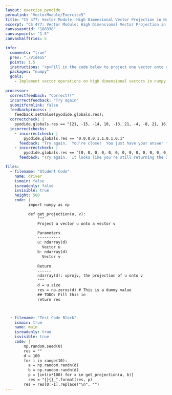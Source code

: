 ```yaml
---
layout: exercise_pyodide
permalink: "VectorModule/Exercise5"
title: "CS 477: Vector Module: High Dimensional Vector Projection in Numpy"
excerpt: "CS 477: Vector Module: High Dimensional Vector Projection in Numpy"
canvasasmtid: "188338"
canvaspoints: "1.5"
canvashalftries: 5

info:
  comments: "true"
  prev: "./Video5"
  points: 1.5
  instructions: "<p>Fill in the code below to project one vector onto another in arbitrary dimensions.</p>"
  packages: "numpy"
  goals:
    - Implement vector operations on high dimensional vectors in numpy
    
processor:  
  correctfeedback: "Correct!!" 
  incorrectfeedback: "Try again"
  submitformlink: false
  feedbackprocess: | 
    feedback.setValue(pyodide.globals.res);
  correctcheck: |
    pyodide.globals.res == "[21, -15, -14, 10, -13, 21, -4, -8, 21, 16, 21, 10, -9, 21, -3, 9, 10, -1, 6, 10, 4, -12, 3, 14, -7, -1, -4, 20, 7, 4, -8, 6, -7, 0, -7, 7, 6, -2, 4, -12, -16, 4, 1, 7, 26, 10, -10, 12, -14, -5, 0, 19, -8, -9, -1, -7, 12, -12, -12, -4, -5, 21, 10, 0, -13, 9, -11, -17, 13, 3, 10, 3, 9, -7, -11, 7, -9, -7, -5, 0, -3, -15, -7, -25, 7, -18, -12, 0, -8, 17, -14, 3, 0, -13, 5, -1, 8, 9, 24, 15]_[-17, 22, -1, -9, 9, -6, -18, -18, 9, -2, -1, 14, -15, -10, -5, 1, 0, -3, 0, -1, -9, -11, 3, -12, -15, -4, -2, 30, -9, 12, 10, -16, 10, -16, -36, 8, -24, 6, -9, 22, 14, -6, -9, -16, -6, -3, -4, 2, 7, 4, -10, -19, 18, -9, -8, -7, -25, -6, -6, 8, 9, 0, 12, 4, 0, 2, -2, -5, -3, -15, 3, -13, 11, -3, 0, 6, 8, -21, -2, 12, -23, 5, -30, -14, 0, -22, -13, -20, 22, 2, 7, -3, -4, -22, -3, -10, 11, 15, 20, 11]_[3, 0, 10, -2, -3, -5, -15, -14, -11, 12, 8, 13, -12, -18, -6, 1, 4, 9, 2, 16, -2, -8, -15, -8, 2, -8, 8, 13, -22, 8, -21, 3, 11, 0, -12, -5, -2, -1, -1, -1, 2, -11, -2, 14, -3, -4, 10, -24, 11, -5, 1, 0, 8, -2, -6, 12, -22, 0, -12, -7, 19, 0, 1, -16, -6, 1, 3, 5, 0, 4, 4, -17, 0, 7, 5, -3, -7, -10, -1, 10, -18, -6, -10, 7, -5, -4, -2, 4, -3, -28, 5, 4, -2, -10, 3, 3, -4, -2, -8, -1]_[-8, -6, -4, 6, 1, 11, 5, 0, 7, 1, -3, 3, -3, -1, 7, 0, -4, -2, 5, -3, -2, -2, 1, -2, -9, -4, -5, 6, 4, 3, -2, -4, -2, -5, 14, -12, 3, -7, 0, -5, -6, -6, 9, 0, -4, 3, 0, 4, -10, 1, 4, -9, 2, 9, 0, 4, 3, -3, 0, -8, -2, 1, 4, 0, 4, -6, 0, 0, 10, -1, -2, 0, -5, 1, -2, -10, 0, -1, -9, 0, 8, 2, 3, -7, 2, 0, 2, 2, -7, 0, -4, 0, -5, 7, -4, -5, 0, -6, -2, -4]_[3, 1, 0, 0, 2, -4, 1, 3, -2, -3, 2, 3, -2, 5, 3, -2, 0, 0, 0, 0, 3, -3, -3, 0, 0, -6, 0, 0, 0, -3, -4, 0, 0, 3, 0, 2, 2, -4, 2, 1, 0, -3, -1, -7, 0, 0, 0, -3, -1, 0, 2, 0, -3, 1, -1, 0, -2, 2, -6, 3, 0, -2, 0, -2, 1, 0, 0, -4, -1, -2, 1, -2, 0, -3, -5, 0, 1, 2, 0, 1, 0, 0, 0, -2, 2, -1, 1, -1, -3, 0, -1, 0, 2, 0, 0, -1, 0, 0, 3, 0]_[-4, 0, 6, -3, -2, -1, 1, 2, 5, 2, 0, 5, 3, -6, 11, 7, 0, 1, 5, 0, 3, 4, -4, -2, 4, 2, 4, 0, -1, -8, -5, 0, 3, 2, 0, -1, 0, 0, 6, 0, -6, -5, 6, -5, 3, -1, 0, 0, 5, 0, 0, -6, 0, 2, 1, 6, 0, 1, 7, -6, -1, 6, 4, 2, 3, 1, 7, 1, 1, 0, 0, -5, 3, 0, 7, 0, 1, 1, -2, 4, 8, 0, -1, -1, -8, 0, 1, 4, 4, -1, -1, 4, 0, -2, 6, 4, 0, -2, -8, 2]_[-23, -7, 5, -2, -15, -22, -6, -7, 8, -5, 9, -9, -4, -5, -12, 10, -13, -8, -1, -21, -5, -11, -6, 0, -13, -3, 21, 0, 18, 5, 12, -12, 1, 2, -10, -13, -24, 24, -15, 22, -7, -14, 10, -10, 9, -5, 7, -15, 13, 7, -15, 43, 8, 37, 26, -3, -6, -6, -29, -11, 4, 24, -12, 14, -20, -9, -7, 6, 7, 15, 12, 3, 6, 25, -8, 12, -29, 6, -7, 0, 17, 2, 14, 24, 6, 19, -5, 0, -8, 17, 6, -8, 2, 17, 0, -15, 2, -32, 12, -6]_[0, 0, 2, -4, -6, 3, 0, 1, 7, -7, -6, 8, -10, -9, 5, 1, 0, 0, 0, 0, 9, -2, -1, 12, 0, 15, 0, 9, -11, 1, -11, 5, -8, 1, -1, -8, -11, -3, 12, -2, 6, 0, 6, -12, -2, 6, -1, 0, -3, 8, 2, 0, 4, 4, 1, 10, 0, 1, -4, 1, 11, -4, -7, 7, -1, 0, 0, 0, 5, -5, -7, 0, -11, -9, 13, 5, 0, 8, -7, -2, 4, 6, 3, -17, -6, 3, -2, 17, 6, 3, -7, 0, 1, 7, 6, 7, -6, 9, -9, -3]_[1, 0, 0, 0, 0, -1, 0, 0, 1, 0, 0, 0, 0, 0, 0, 0, 0, 0, 0, 0, 0, 0, -1, 0, 0, 0, 0, 0, 0, 0, 0, 0, -1, -1, 0, -1, 0, 0, 0, 0, 0, 0, 0, 1, 0, 1, 1, 1, -1, 0, 0, 0, 0, 0, 0, 0, 0, 0, 0, 0, 0, 0, 1, 0, 0, 0, 0, 0, 0, -1, 0, 0, 0, 0, 0, 0, 0, 0, 0, 0, 0, -1, 1, 0, 0, 0, 1, 0, 0, 1, 0, 0, 1, 0, 0, 0, 0, 0, 0, 0]_[0, 1, 2, 20, 0, -8, -1, 4, 8, 4, -21, 35, 0, 5, -24, 0, -24, 35, -7, -4, -23, 27, 2, -1, 8, -20, 5, -34, -17, -15, -9, 17, 7, -9, -11, -21, 7, 14, -14, 13, -14, -20, -7, 6, 0, -9, 0, -36, 16, 16, 16, 9, 36, 10, 10, -1, -7, 20, -15, -30, 3, -26, -3, -33, -18, 26, 0, -17, 0, 0, -21, 11, 0, -5, 5, 0, -13, -7, 13, 18, 13, 0, 2, 13, 10, 25, -7, 0, 21, 0, -22, 12, -22, 5, -3, -1, -23, -2, 19, 22]"
  incorrectchecks:
    - incorrectcheck: |
        pyodide.globals.res == "0.0.0.0.1.1.0.1.0.1"
      feedback: "Try again.  You're close!  You just have your answer flipped"
    - incorrectcheck: |
        pyodide.globals.res == "[0, 0, 0, 0, 0, 0, 0, 0, 0, 0, 0, 0, 0, 0, 0, 0, 0, 0, 0, 0, 0, 0, 0, 0, 0, 0, 0, 0, 0, 0, 0, 0, 0, 0, 0, 0, 0, 0, 0, 0, 0, 0, 0, 0, 0, 0, 0, 0, 0, 0, 0, 0, 0, 0, 0, 0, 0, 0, 0, 0, 0, 0, 0, 0, 0, 0, 0, 0, 0, 0, 0, 0, 0, 0, 0, 0, 0, 0, 0, 0, 0, 0, 0, 0, 0, 0, 0, 0, 0, 0, 0, 0, 0, 0, 0, 0, 0, 0, 0, 0]_[0, 0, 0, 0, 0, 0, 0, 0, 0, 0, 0, 0, 0, 0, 0, 0, 0, 0, 0, 0, 0, 0, 0, 0, 0, 0, 0, 0, 0, 0, 0, 0, 0, 0, 0, 0, 0, 0, 0, 0, 0, 0, 0, 0, 0, 0, 0, 0, 0, 0, 0, 0, 0, 0, 0, 0, 0, 0, 0, 0, 0, 0, 0, 0, 0, 0, 0, 0, 0, 0, 0, 0, 0, 0, 0, 0, 0, 0, 0, 0, 0, 0, 0, 0, 0, 0, 0, 0, 0, 0, 0, 0, 0, 0, 0, 0, 0, 0, 0, 0]_[0, 0, 0, 0, 0, 0, 0, 0, 0, 0, 0, 0, 0, 0, 0, 0, 0, 0, 0, 0, 0, 0, 0, 0, 0, 0, 0, 0, 0, 0, 0, 0, 0, 0, 0, 0, 0, 0, 0, 0, 0, 0, 0, 0, 0, 0, 0, 0, 0, 0, 0, 0, 0, 0, 0, 0, 0, 0, 0, 0, 0, 0, 0, 0, 0, 0, 0, 0, 0, 0, 0, 0, 0, 0, 0, 0, 0, 0, 0, 0, 0, 0, 0, 0, 0, 0, 0, 0, 0, 0, 0, 0, 0, 0, 0, 0, 0, 0, 0, 0]_[0, 0, 0, 0, 0, 0, 0, 0, 0, 0, 0, 0, 0, 0, 0, 0, 0, 0, 0, 0, 0, 0, 0, 0, 0, 0, 0, 0, 0, 0, 0, 0, 0, 0, 0, 0, 0, 0, 0, 0, 0, 0, 0, 0, 0, 0, 0, 0, 0, 0, 0, 0, 0, 0, 0, 0, 0, 0, 0, 0, 0, 0, 0, 0, 0, 0, 0, 0, 0, 0, 0, 0, 0, 0, 0, 0, 0, 0, 0, 0, 0, 0, 0, 0, 0, 0, 0, 0, 0, 0, 0, 0, 0, 0, 0, 0, 0, 0, 0, 0]_[0, 0, 0, 0, 0, 0, 0, 0, 0, 0, 0, 0, 0, 0, 0, 0, 0, 0, 0, 0, 0, 0, 0, 0, 0, 0, 0, 0, 0, 0, 0, 0, 0, 0, 0, 0, 0, 0, 0, 0, 0, 0, 0, 0, 0, 0, 0, 0, 0, 0, 0, 0, 0, 0, 0, 0, 0, 0, 0, 0, 0, 0, 0, 0, 0, 0, 0, 0, 0, 0, 0, 0, 0, 0, 0, 0, 0, 0, 0, 0, 0, 0, 0, 0, 0, 0, 0, 0, 0, 0, 0, 0, 0, 0, 0, 0, 0, 0, 0, 0]_[0, 0, 0, 0, 0, 0, 0, 0, 0, 0, 0, 0, 0, 0, 0, 0, 0, 0, 0, 0, 0, 0, 0, 0, 0, 0, 0, 0, 0, 0, 0, 0, 0, 0, 0, 0, 0, 0, 0, 0, 0, 0, 0, 0, 0, 0, 0, 0, 0, 0, 0, 0, 0, 0, 0, 0, 0, 0, 0, 0, 0, 0, 0, 0, 0, 0, 0, 0, 0, 0, 0, 0, 0, 0, 0, 0, 0, 0, 0, 0, 0, 0, 0, 0, 0, 0, 0, 0, 0, 0, 0, 0, 0, 0, 0, 0, 0, 0, 0, 0]_[0, 0, 0, 0, 0, 0, 0, 0, 0, 0, 0, 0, 0, 0, 0, 0, 0, 0, 0, 0, 0, 0, 0, 0, 0, 0, 0, 0, 0, 0, 0, 0, 0, 0, 0, 0, 0, 0, 0, 0, 0, 0, 0, 0, 0, 0, 0, 0, 0, 0, 0, 0, 0, 0, 0, 0, 0, 0, 0, 0, 0, 0, 0, 0, 0, 0, 0, 0, 0, 0, 0, 0, 0, 0, 0, 0, 0, 0, 0, 0, 0, 0, 0, 0, 0, 0, 0, 0, 0, 0, 0, 0, 0, 0, 0, 0, 0, 0, 0, 0]_[0, 0, 0, 0, 0, 0, 0, 0, 0, 0, 0, 0, 0, 0, 0, 0, 0, 0, 0, 0, 0, 0, 0, 0, 0, 0, 0, 0, 0, 0, 0, 0, 0, 0, 0, 0, 0, 0, 0, 0, 0, 0, 0, 0, 0, 0, 0, 0, 0, 0, 0, 0, 0, 0, 0, 0, 0, 0, 0, 0, 0, 0, 0, 0, 0, 0, 0, 0, 0, 0, 0, 0, 0, 0, 0, 0, 0, 0, 0, 0, 0, 0, 0, 0, 0, 0, 0, 0, 0, 0, 0, 0, 0, 0, 0, 0, 0, 0, 0, 0]_[0, 0, 0, 0, 0, 0, 0, 0, 0, 0, 0, 0, 0, 0, 0, 0, 0, 0, 0, 0, 0, 0, 0, 0, 0, 0, 0, 0, 0, 0, 0, 0, 0, 0, 0, 0, 0, 0, 0, 0, 0, 0, 0, 0, 0, 0, 0, 0, 0, 0, 0, 0, 0, 0, 0, 0, 0, 0, 0, 0, 0, 0, 0, 0, 0, 0, 0, 0, 0, 0, 0, 0, 0, 0, 0, 0, 0, 0, 0, 0, 0, 0, 0, 0, 0, 0, 0, 0, 0, 0, 0, 0, 0, 0, 0, 0, 0, 0, 0, 0]_[0, 0, 0, 0, 0, 0, 0, 0, 0, 0, 0, 0, 0, 0, 0, 0, 0, 0, 0, 0, 0, 0, 0, 0, 0, 0, 0, 0, 0, 0, 0, 0, 0, 0, 0, 0, 0, 0, 0, 0, 0, 0, 0, 0, 0, 0, 0, 0, 0, 0, 0, 0, 0, 0, 0, 0, 0, 0, 0, 0, 0, 0, 0, 0, 0, 0, 0, 0, 0, 0, 0, 0, 0, 0, 0, 0, 0, 0, 0, 0, 0, 0, 0, 0, 0, 0, 0, 0, 0, 0, 0, 0, 0, 0, 0, 0, 0, 0, 0, 0]"
      feedback: "Try again.  It looks like you're still returning the zero projection for every pair of vectors."

files:
  - filename: "Student Code"
    name: driver
    ismain: false
    isreadonly: false
    isvisible: true
    height: 500
    code: | 
          import numpy as np

          def get_projection(u, v):
              """
              Project a vector u onto a vector v

              Parameters
              ----------
              u: ndarray(d)
                Vector u
              b: ndarray(d)
                Vector v
              
              Return
              ------
              ndarray(d): uprojv, the projection of u onto v
              """
              d = u.size
              res = np.zeros(d) # This is a dummy value
              ## TODO: Fill this in
              return res



  - filename: "Test Code Block"
    ismain: true
    name: main
    isreadonly: true
    isvisible: true
    code: |
        np.random.seed(0)
        res = ""
        d = 100
        for i in range(10):
          a = np.random.randn(d)
          b = np.random.randn(d)
          p = [int(x*100) for x in get_projection(a, b)]
          res = "{}{}_".format(res, p)
        res = res[0:-1].replace("\n", "")
---
```

